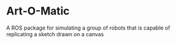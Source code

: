 # Art-O-Matic
A ROS package for simulating a group of robots that is capable of replicating a sketch drawn on a canvas
